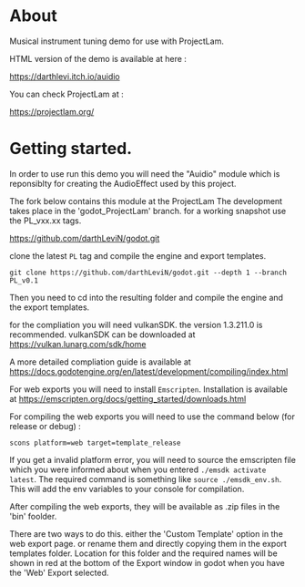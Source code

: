 # About

Musical instrument tuning demo for use with ProjectLam.

HTML version of the demo is available at here :

https://darthlevi.itch.io/auidio

You can check ProjectLam at :

https://projectlam.org/

# Getting started.

In order to use run this demo you will need the "Auidio" module which is reponsiblty for creating the AudioEffect used by this project.

The fork below contains this module at the ProjectLam 
The development takes place in the 'godot_ProjectLam' branch. for a working snapshot use the PL_vxx.xx tags.

https://github.com/darthLeviN/godot.git

clone the latest ```PL``` tag and compile the engine and export templates.

```
git clone https://github.com/darthLeviN/godot.git --depth 1 --branch PL_v0.1
```

Then you need to cd into the resulting folder and compile the engine and the export templates.

for the compliation you will need vulkanSDK. the version 1.3.211.0 is recommended. vulkanSDK can be downloaded at https://vulkan.lunarg.com/sdk/home

A more detailed compliation guide is available at https://docs.godotengine.org/en/latest/development/compiling/index.html 

For web exports you will need to install ```Emscripten```. Installation is available at https://emscripten.org/docs/getting_started/downloads.html

For compiling the web exports you will need to use the command below (for release or debug) :
```
scons platform=web target=template_release
```

If you get a invalid platform error, you will need to source the emscripten file which you were informed about when you entered ```./emsdk activate latest```. The required command is something like ```source ./emsdk_env.sh```. This will add the env variables to your console for compilation.

After compiling the web exports, they will be available as .zip files in the 'bin' foolder.

There are two ways to do this. either the 'Custom Template' option in the web export page. or rename them and directly copying them in the export templates folder. Location for this folder and the required names will be shown in red at the bottom of the Export window in godot when you have the 'Web' Export selected.
